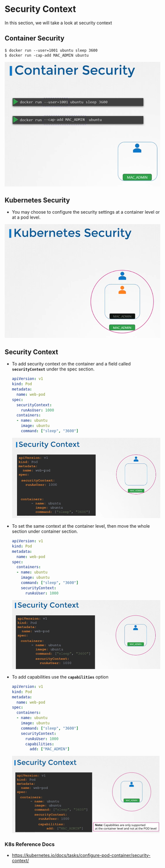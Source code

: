 # Security Context
  
In this section, we will take a look at security context

## Container Security
 ```
 $ docker run --user=1001 ubuntu sleep 3600
 $ docker run -cap-add MAC_ADMIN ubuntu
 ```
 
 ![csec](../images/csec.PNG)
 
## Kubernetes Security
- You may choose to configure the security settings at a container level or at a pod level.

 ![ksec](../images/ksec.PNG)

## Security Context
- To add security context on the container and a field called **`securityContext`** under the spec section.
  ```yaml
  apiVersion: v1
  kind: Pod
  metadata:
    name: web-pod
  spec:
    securityContext:
      runAsUser: 1000
    containers:
    - name: ubuntu
      image: ubuntu
      command: ["sleep", "3600"]
  ```
  ![sxc1](../images/sxc1.PNG)
  
- To set the same context at the container level, then move the whole section under container section.
  
  ```yaml
  apiVersion: v1
  kind: Pod
  metadata:
    name: web-pod
  spec:
    containers:
    - name: ubuntu
      image: ubuntu
      command: ["sleep", "3600"]
      securityContext:
        runAsUser: 1000
  ```
  ![sxc2](../images/sxc2.PNG)
  
- To add capabilities use the **`capabilities`** option
  ```yaml
  apiVersion: v1
  kind: Pod
  metadata:
    name: web-pod
  spec:
    containers:
    - name: ubuntu
      image: ubuntu
      command: ["sleep", "3600"]
      securityContext:
        runAsUser: 1000
        capabilities: 
          add: ["MAC_ADMIN"]
  ```
  ![cap](../images/cap.PNG)
  
  
### K8s Reference Docs
- https://kubernetes.io/docs/tasks/configure-pod-container/security-context/
